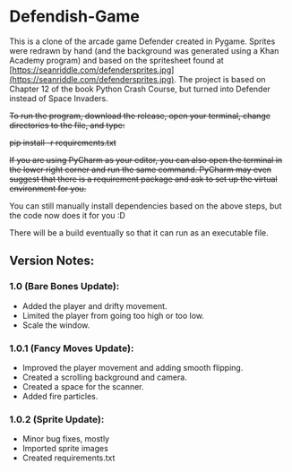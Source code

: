 # Defendish-Game
This is a clone of the arcade game Defender created in Pygame. Sprites were redrawn by hand (and the background was generated using a Khan Academy program) and based on the spritesheet found at [https://seanriddle.com/defendersprites.jpg](https://seanriddle.com/defendersprites.jpg). The project is based on Chapter 12 of the book Python Crash Course, but turned into Defender instead of Space Invaders.

~~To run the program, download the release, open your terminal, change directories to the file, and type:~~

~~pip install -r requirements.txt~~

~~If you are using PyCharm as your editor, you can also open the terminal in the lower right corner and run the same command. PyCharm may even suggest that there is a requirement package and ask to set up the virtual environment for you.~~

You can still manually install dependencies based on the above steps, but the code now does it for you :D

There will be a build eventually so that it can run as an executable file.

## Version Notes:
### 1.0 (Bare Bones Update):
- Added the player and drifty movement.
- Limited the player from going too high or too low.
- Scale the window.

### 1.0.1 (Fancy Moves Update):
- Improved the player movement and adding smooth flipping.
- Created a scrolling background and camera.
- Created a space for the scanner.
- Added fire particles.

### 1.0.2 (Sprite Update):
- Minor bug fixes, mostly
- Imported sprite images
- Created requirements.txt
